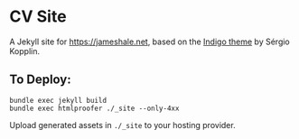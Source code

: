# CV Site

A Jekyll site for https://jameshale.net, based on the [Indigo theme](https://github.com/sergiokopplin/indigo) by Sérgio Kopplin.

## To Deploy:
```
bundle exec jekyll build
bundle exec htmlproofer ./_site --only-4xx
```

Upload generated assets in `./_site` to your hosting provider.
